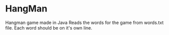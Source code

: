 # HangMan
Hangman game made in Java
Reads the words for the game from words.txt file. Each word should be on it's own line.
